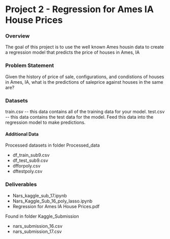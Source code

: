 # Project 2 - Regression for Ames IA House Prices


### Overview

The goal of this project is to use the well known Ames housin data to create a regression model that predicts the price of houses in Ames, IA


### Problem Statement

Given the history of price of sale, configurations, and condistions of houses in Ames, IA, what is the predictions of saleprice against houses in the same are? 



### Datasets

train.csv -- this data contains all of the training data for your model.
test.csv -- this data contains the test data for the model. Feed this data into the regression model to make predictions.



#### Additional Data

Processed datasets in folder Processed_data
- df_train_sub9.csv
- df_test_sub9.csv
- dfforpoly.csv
- dftestpoly.csv



### Deliverables

- Nars_kaggle_sub_17.ipynb
- Nars_Kaggle_Sub_16_poly_lasso.ipynb
- Regression for Ames IA House Prices.pdf

Found in folder Kaggle_Submission
- nars_submission_16.csv
- nars_submission_17.csv

